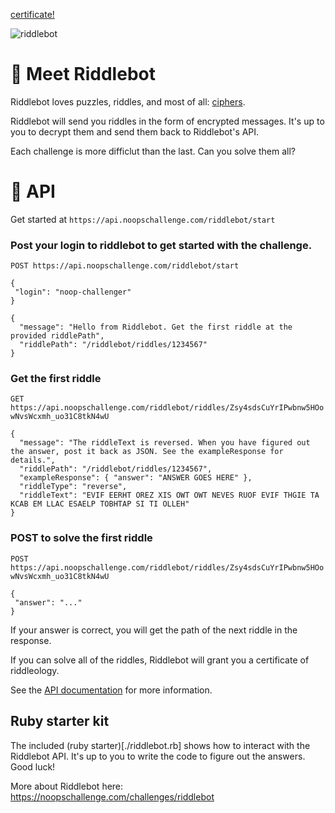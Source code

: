 [certificate!](https://api.noopschallenge.com/riddlebot/certificate/fvNLcczHjh7956942ZxhcM9PR7NZntE9IqdsIm8XBoY)

![riddlebot](https://user-images.githubusercontent.com/212941/60119479-6713fc00-9733-11e9-93c6-91a773fc0270.png)

# 👋 Meet Riddlebot

Riddlebot loves puzzles, riddles, and most of all: [ciphers](https://en.wikipedia.org/wiki/Cipher).

Riddlebot will send you riddles in the form of encrypted messages. It's up to you to decrypt them and send them back to Riddlebot's API.

Each challenge is more difficlut than the last. Can you solve them all?

# 🤖 API

Get started at `https://api.noopschallenge.com/riddlebot/start`

### Post your login to riddlebot to get started with the challenge.

`POST https://api.noopschallenge.com/riddlebot/start`

```
{
 "login": "noop-challenger"
}
```

```
{
  "message": "Hello from Riddlebot. Get the first riddle at the provided riddlePath",
  "riddlePath": "/riddlebot/riddles/1234567"
}
```


### Get the first riddle

`GET https://api.noopschallenge.com/riddlebot/riddles/Zsy4sdsCuYrIPwbnw5HOowNvsWcxmh_uo31C8tkN4wU`

```
{
  "message": "The riddleText is reversed. When you have figured out the answer, post it back as JSON. See the exampleResponse for details.",
  "riddlePath": "/riddlebot/riddles/1234567",
  "exampleResponse": { "answer": "ANSWER GOES HERE" },
  "riddleType": "reverse",
  "riddleText": "EVIF EERHT OREZ XIS OWT OWT NEVES RUOF EVIF THGIE TA KCAB EM LLAC ESAELP TOBHTAP SI TI OLLEH"
}
```

### POST to solve the first riddle

`POST https://api.noopschallenge.com/riddlebot/riddles/Zsy4sdsCuYrIPwbnw5HOowNvsWcxmh_uo31C8tkN4wU`

```
{
 "answer": "..."
}
```

If your answer is correct, you will get the path of the next riddle in the response.

If you can solve all of the riddles, Riddlebot will grant you a certificate of riddleology.

See the [API documentation](./API.md) for more information.

## Ruby starter kit

The included (ruby starter)[./riddlebot.rb] shows how to interact with the Riddlebot API. It's up to you to write the code to figure out the answers. Good luck!

More about Riddlebot here: https://noopschallenge.com/challenges/riddlebot
